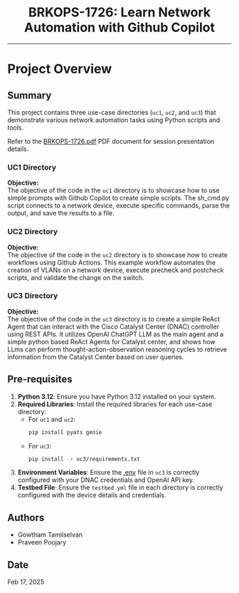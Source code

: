 <h1 align="center">BRKOPS-1726: Learn Network Automation with Github Copilot</h1>

---

# Project Overview

## Summary
This project contains three use-case directories (`uc1`, `uc2`, and `uc3`) that demonstrate various network automation tasks using Python scripts and tools.

Refer to the [BRKOPS-1726.pdf](./BRKOPS-1726.pdf) PDF document for session presentation details.

### UC1 Directory
**Objective:**  
The objective of the code in the `uc1` directory is to showcase how to use simple prompts with Github Copilot to create simple scripts. The sh_cmd.py script connects to a network device, execute specific commands, parse the output, and save the results to a file.


### UC2 Directory
**Objective:**  
The objective of the code in the `uc2` directory is to showcase how to create workflows using Github Actions. This example workflow automates the creation of VLANs on a network device, execute precheck and postcheck scripts, and validate the change on the switch.


### UC3 Directory
**Objective:**  
The objective of the code in the `uc3` directory is to create a simple ReAct Agent that can interact with the Cisco Catalyst Center (DNAC) controller using REST APIs. It utilizes OpenAI ChatGPT LLM as the main agent and a simple python based ReAct Agents for Catalyst center, and shows how LLms can perform thought-action-observation reasoning cycles to retrieve information from the Catalyst Center based on user queries.


## Pre-requisites
1. **Python 3.12**: Ensure you have Python 3.12 installed on your system.
2. **Required Libraries**: Install the required libraries for each use-case directory:
    - For `uc1` and `uc2`:
        ```sh
        pip install pyats genie
        ```
    - For `uc3`:
        ```sh
        pip install -r uc3/requirements.txt
        ```
3. **Environment Variables**: Ensure the [.env](http://_vscodecontentref_/15) file in `uc3` is correctly configured with your DNAC credentials and OpenAI API key.
4. **Testbed File**: Ensure the `testbed.yml` file in each directory is correctly configured with the device details and credentials.

## Authors
- Gowtham Tamilselvan
- Praveen Poojary

## Date
Feb 17, 2025
